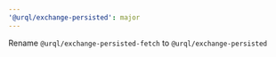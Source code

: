 ```yaml
---
'@urql/exchange-persisted': major
---
```


Rename `@urql/exchange-persisted-fetch` to `@urql/exchange-persisted`
